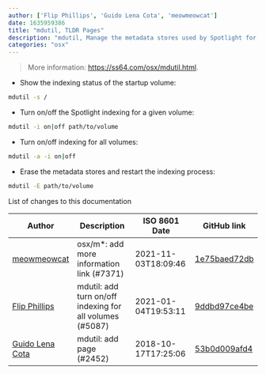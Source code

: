 ```yaml
---
author: ['Flip Phillips', 'Guido Lena Cota', 'meowmeowcat']
date: 1635959386
title: "mdutil, TLDR Pages"
description: "mdutil, Manage the metadata stores used by Spotlight for indexing."
categories: "osx"
---
```

> More information: <https://ss64.com/osx/mdutil.html>.

- Show the indexing status of the startup volume:

```bash
mdutil -s /
```

- Turn on/off the Spotlight indexing for a given volume:

```bash
mdutil -i on|off path/to/volume
```

- Turn on/off indexing for all volumes:

```bash
mdutil -a -i on|off
```

- Erase the metadata stores and restart the indexing process:

```bash
mdutil -E path/to/volume
```
List of changes to this documentation


Author | Description | ISO 8601 Date | GitHub link
------|-----|-----|-----
[meowmeowcat](mailto:meowmeowcat1211@gmail.com) | osx/m*: add more information link (#7371) | 2021-11-03T18:09:46 | [1e75baed72db](https://github.com/tldr-pages/tldr/commit/1e75baed72db8bc67f7edfc001cd572f755beba5)
[Flip Phillips](mailto:flip.phillips@rit.edu) | mdutil: add turn on/off indexing for all volumes (#5087) | 2021-01-04T19:53:11 | [9ddbd97ce4be](https://github.com/tldr-pages/tldr/commit/9ddbd97ce4befb24fa0cb3de61e22776e2c04650)
[Guido Lena Cota](mailto:guido.lenacota@gmail.com) | mdutil: add page (#2452) | 2018-10-17T17:25:06 | [53b0d009afd4](https://github.com/tldr-pages/tldr/commit/53b0d009afd48813d01ee63b08e1efc8131c32fa)

